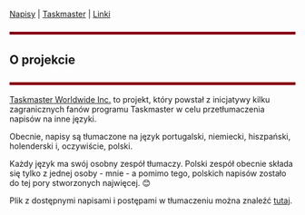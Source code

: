 [Napisy](https://github.com/Hannytime/Hannytime/blob/main/index.md) | [Taskmaster](https://github.com/Hannytime/Hannytime/blob/main/Taskmaster.md) | [Linki](https://github.com/Hannytime/Hannytime/blob/main/Links.md)

![line](line.png)

## **O projekcie**

![line](line.png)

[Taskmaster Worldwide Inc.](https://mobile.twitter.com/tmworldwideinc) to projekt, który powstał z inicjatywy kilku zagranicznych fanów programu Taskmaster w celu przetłumaczenia napisów na inne języki.

Obecnie, napisy są tłumaczone na język portugalski, niemiecki, hiszpański, holenderski i, oczywiście, polski.

Każdy język ma swój osobny zespół tłumaczy.
Polski zespół obecnie składa się tylko z jednej osoby - mnie - a pomimo tego, polskich napisów zostało do tej pory stworzonych najwięcej. 😊

Plik z dostępnymi napisami i postępami w tłumaczeniu można znaleźć [tutaj](https://docs.google.com/spreadsheets/d/1I6Kq2BzAcovkr0hPrZ4f7SL81P73G3xnLjt0YQKPir4/edit#gid=0).